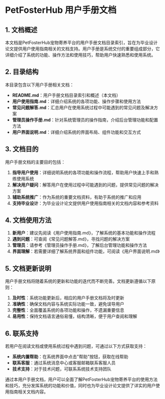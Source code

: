 # PetFosterHub 用户手册文档

## 1. 文档概述

本文档是PetFosterHub宠物寄养平台的用户手册文档目录索引，旨在为毕业设计论文提供用户使用指南相关的文档支持。用户手册是系统交付的重要组成部分，它详细介绍了系统的功能、操作方法和使用技巧，帮助用户快速熟悉和使用系统。

## 2. 目录结构

本目录包含以下用户手册相关文档：

- **README.md**：用户手册文档目录索引和概述（本文档）
- **用户使用指南.md**：详细介绍系统的各项功能、操作步骤和使用方法
- **常见问题解答.md**：汇总用户在使用系统过程中可能遇到的常见问题及解决方案
- **管理员操作手册.md**：针对系统管理员的操作指南，介绍后台管理功能和配置方法
- **用户界面说明.md**：详细介绍系统的界面布局、组件功能和交互方式

## 3. 文档目的

用户手册文档的主要目的包括：

1. **指导用户使用**：详细说明系统的各项功能和操作流程，帮助用户快速上手和熟练使用系统
2. **解决用户疑问**：解答用户在使用过程中可能遇到的问题，提供常见问题的解决方案
3. **辅助系统推广**：作为系统的重要文档资料，有助于系统的推广和应用
4. **支持毕业设计**：为毕业设计论文提供用户使用指南相关的文档内容和参考资料

## 4. 文档使用方法

1. **新用户**：建议先阅读《用户使用指南.md》，了解系统的基本功能和操作流程
2. **遇到问题**：可查阅《常见问题解答.md》，寻找问题的解决方案
3. **管理员**：请参考《管理员操作手册.md》，了解后台管理功能和操作方法
4. **界面理解**：若需要详细了解系统界面和组件功能，可阅读《用户界面说明.md》

## 5. 文档更新说明

用户手册文档将随着系统的更新和功能的迭代而不断完善。文档更新遵循以下原则：

1. **及时性**：系统功能更新后，相应的用户手册文档将及时更新
2. **准确性**：确保文档内容与系统实际功能一致，避免误导用户
3. **完整性**：全面覆盖系统的各项功能和操作，不遗漏重要信息
4. **易用性**：保持文档语言通俗易懂，结构清晰，便于用户查阅和理解

## 6. 联系支持

若用户在阅读文档或使用系统过程中遇到问题，可通过以下方式获取支持：

- **系统内置帮助**：在系统界面中点击"帮助"按钮，获取在线帮助
- **联系客服**：通过系统消息中心或客服邮箱联系客服人员
- **技术支持**：对于技术问题，可联系系统技术支持团队

通过本用户手册文档，用户可以全面了解PetFosterHub宠物寄养平台的使用方法和技巧，充分发挥系统的功能和价值，同时也为毕业设计论文提供了详实的用户使用指南相关文档内容。